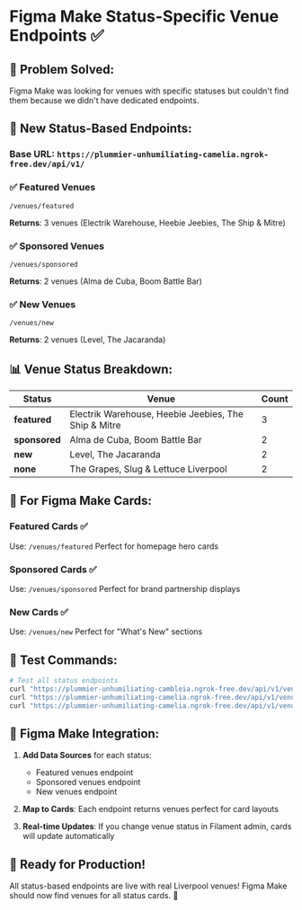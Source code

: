 # Figma Make Status-Specific Venue Endpoints ✅

## 🎯 **Problem Solved:**
Figma Make was looking for venues with specific statuses but couldn't find them because we didn't have dedicated endpoints.

## 🚀 **New Status-Based Endpoints:**

### **Base URL**: `https://plummier-unhumiliating-camelia.ngrok-free.dev/api/v1/`

### ✅ **Featured Venues**
```
/venues/featured
```
**Returns**: 3 venues (Electrik Warehouse, Heebie Jeebies, The Ship & Mitre)

### ✅ **Sponsored Venues** 
```
/venues/sponsored
```
**Returns**: 2 venues (Alma de Cuba, Boom Battle Bar)

### ✅ **New Venues**
```
/venues/new
```
**Returns**: 2 venues (Level, The Jacaranda)

## 📊 **Venue Status Breakdown:**

| Status | Venue | Count |
|--------|-------|-------|
| **featured** | Electrik Warehouse, Heebie Jeebies, The Ship & Mitre | 3 |
| **sponsored** | Alma de Cuba, Boom Battle Bar | 2 |
| **new** | Level, The Jacaranda | 2 |
| **none** | The Grapes, Slug & Lettuce Liverpool | 2 |

## 🎯 **For Figma Make Cards:**

### **Featured Cards** ✅
Use: `/venues/featured`
Perfect for homepage hero cards

### **Sponsored Cards** ✅  
Use: `/venues/sponsored`
Perfect for brand partnership displays

### **New Cards** ✅
Use: `/venues/new`
Perfect for "What's New" sections

## 🧪 **Test Commands:**

```bash
# Test all status endpoints
curl "https://plummier-unhumiliating-cambleia.ngrok-free.dev/api/v1/venues/featured"
curl "https://plummier-unhumiliating-camelia.ngrok-free.dev/api/v1/venues/sponsored" 
curl "https://plummier-unhumiliating-camelia.ngrok-free.dev/api/v1/venues/new"
```

## 📱 **Figma Make Integration:**

1. **Add Data Sources** for each status:
   - Featured venues endpoint
   - Sponsored venues endpoint  
   - New venues endpoint

2. **Map to Cards**: Each endpoint returns venues perfect for card layouts

3. **Real-time Updates**: If you change venue status in Filament admin, cards will update automatically

## 🎉 **Ready for Production!**

All status-based endpoints are live with real Liverpool venues! Figma Make should now find venues for all status cards. 🚀
